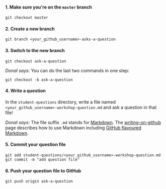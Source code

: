 
#### 1. Make sure you're on the `master` branch
```
git checkout master
```

#### 2. Create a new branch
```
git branch <your_github_username>-asks-a-question
```

#### 3. Switch to the new branch
```
git checkout ask-a-question
```

*Donal says*: You can do the last two commands in one step:
```
git checkout -b ask-a-question
```

#### 4. Write a question

In the `student-questions` directory, write a file named
`<your_github_username>-workshop-question.md` and ask a question in that file!

*Donal says*: The file suffix `.md` stands for
[Markdown](http://daringfireball.net/projects/markdown/). The
[writing-on-github](https://help.github.com/categories/writing-on-github/) page
describes how to use Markdown including [GitHub flavoured
Markdown](https://help.github.com/articles/github-flavored-markdown/).

#### 5. Commit your question file
```
git add student-questions/<your_github_username>-workshop-question.md
git commit -m "add question file"
```

#### 6. Push your question file to GitHub
```
git push origin ask-a-question
```

